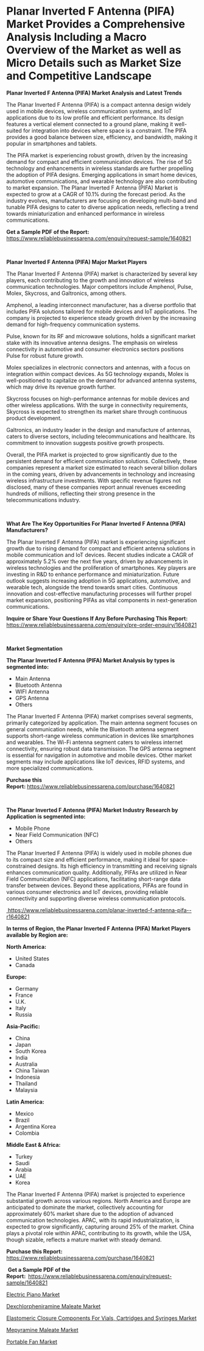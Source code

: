 <p><h1>Planar Inverted F Antenna (PIFA) Market Provides a Comprehensive Analysis Including a Macro Overview of the Market as well as Micro Details such as Market Size and Competitive Landscape</h1></p><p><strong>Planar Inverted F Antenna (PIFA) Market Analysis and Latest Trends</strong></p>
<p><p>The Planar Inverted F Antenna (PIFA) is a compact antenna design widely used in mobile devices, wireless communication systems, and IoT applications due to its low profile and efficient performance. Its design features a vertical element connected to a ground plane, making it well-suited for integration into devices where space is a constraint. The PIFA provides a good balance between size, efficiency, and bandwidth, making it popular in smartphones and tablets.</p><p>The PIFA market is experiencing robust growth, driven by the increasing demand for compact and efficient communication devices. The rise of 5G technology and enhancements in wireless standards are further propelling the adoption of PIFA designs. Emerging applications in smart home devices, automotive communications, and wearable technology are also contributing to market expansion. The Planar Inverted F Antenna (PIFA) Market is expected to grow at a CAGR of 10.1% during the forecast period. As the industry evolves, manufacturers are focusing on developing multi-band and tunable PIFA designs to cater to diverse application needs, reflecting a trend towards miniaturization and enhanced performance in wireless communications.</p></p>
<p><strong>Get a Sample PDF of the Report:&nbsp;</strong> <a href="https://www.reliablebusinessarena.com/enquiry/request-sample/1640821?utm_campaign=1284&utm_medium=2&utm_source=Github&utm_content=ia&utm_term=25092024&utm_id=planar-inverted-f-antenna-pifa">https://www.reliablebusinessarena.com/enquiry/request-sample/1640821</a></p>
<p>&nbsp;</p>
<p><strong>Planar Inverted F Antenna (PIFA) Major Market Players</strong></p>
<p><p>The Planar Inverted F Antenna (PIFA) market is characterized by several key players, each contributing to the growth and innovation of wireless communication technologies. Major competitors include Amphenol, Pulse, Molex, Skycross, and Galtronics, among others.</p><p>Amphenol, a leading interconnect manufacturer, has a diverse portfolio that includes PIFA solutions tailored for mobile devices and IoT applications. The company is projected to experience steady growth driven by the increasing demand for high-frequency communication systems.</p><p>Pulse, known for its RF and microwave solutions, holds a significant market stake with its innovative antenna designs. The emphasis on wireless connectivity in automotive and consumer electronics sectors positions Pulse for robust future growth.</p><p>Molex specializes in electronic connectors and antennas, with a focus on integration within compact devices. As 5G technology expands, Molex is well-positioned to capitalize on the demand for advanced antenna systems, which may drive its revenue growth further.</p><p>Skycross focuses on high-performance antennas for mobile devices and other wireless applications. With the surge in connectivity requirements, Skycross is expected to strengthen its market share through continuous product development.</p><p>Galtronics, an industry leader in the design and manufacture of antennas, caters to diverse sectors, including telecommunications and healthcare. Its commitment to innovation suggests positive growth prospects.</p><p>Overall, the PIFA market is projected to grow significantly due to the persistent demand for efficient communication solutions. Collectively, these companies represent a market size estimated to reach several billion dollars in the coming years, driven by advancements in technology and increasing wireless infrastructure investments. With specific revenue figures not disclosed, many of these companies report annual revenues exceeding hundreds of millions, reflecting their strong presence in the telecommunications industry.</p></p>
<p>&nbsp;</p>
<p><strong>What Are The Key Opportunities For Planar Inverted F Antenna (PIFA) Manufacturers?</strong></p>
<p><p>The Planar Inverted F Antenna (PIFA) market is experiencing significant growth due to rising demand for compact and efficient antenna solutions in mobile communication and IoT devices. Recent studies indicate a CAGR of approximately 5.2% over the next five years, driven by advancements in wireless technologies and the proliferation of smartphones. Key players are investing in R&D to enhance performance and miniaturization. Future outlook suggests increasing adoption in 5G applications, automotive, and wearable tech, alongside the trend towards smart cities. Continuous innovation and cost-effective manufacturing processes will further propel market expansion, positioning PIFAs as vital components in next-generation communications.</p></p>
<p><strong>Inquire or Share Your Questions If Any Before Purchasing This Report:</strong> <a href="https://www.reliablebusinessarena.com/enquiry/pre-order-enquiry/1640821?utm_campaign=1284&utm_medium=2&utm_source=Github&utm_content=ia&utm_term=25092024&utm_id=planar-inverted-f-antenna-pifa">https://www.reliablebusinessarena.com/enquiry/pre-order-enquiry/1640821</a></p>
<p>&nbsp;</p>
<p><strong>Market Segmentation</strong></p>
<p><strong>The Planar Inverted F Antenna (PIFA) Market Analysis by types is segmented into:</strong></p>
<p><ul><li>Main Antenna</li><li>Bluetooth Antenna</li><li>WIFI Antenna</li><li>GPS Antenna</li><li>Others</li></ul></p>
<p><p>The Planar Inverted F Antenna (PIFA) market comprises several segments, primarily categorized by application. The main antenna segment focuses on general communication needs, while the Bluetooth antenna segment supports short-range wireless communication in devices like smartphones and wearables. The Wi-Fi antenna segment caters to wireless internet connectivity, ensuring robust data transmission. The GPS antenna segment is essential for navigation in automotive and mobile devices. Other market segments may include applications like IoT devices, RFID systems, and more specialized communications.</p></p>
<p><strong>Purchase this Report:&nbsp;</strong><a href="https://www.reliablebusinessarena.com/purchase/1640821?utm_campaign=1284&utm_medium=2&utm_source=Github&utm_content=ia&utm_term=25092024&utm_id=planar-inverted-f-antenna-pifa">https://www.reliablebusinessarena.com/purchase/1640821</a></p>
<p>&nbsp;</p>
<p><strong>The Planar Inverted F Antenna (PIFA) Market Industry Research by Application is segmented into:</strong></p>
<p><ul><li>Mobile Phone</li><li>Near Field Communication (NFC)</li><li>Others</li></ul></p>
<p><p>The Planar Inverted F Antenna (PIFA) is widely used in mobile phones due to its compact size and efficient performance, making it ideal for space-constrained designs. Its high efficiency in transmitting and receiving signals enhances communication quality. Additionally, PIFAs are utilized in Near Field Communication (NFC) applications, facilitating short-range data transfer between devices. Beyond these applications, PIFAs are found in various consumer electronics and IoT devices, providing reliable connectivity and supporting diverse wireless communication protocols.</p></p>
<p><a href="https://www.reliablebusinessarena.com/planar-inverted-f-antenna-pifa--r1640821?utm_campaign=1284&utm_medium=2&utm_source=Github&utm_content=ia&utm_term=25092024&utm_id=planar-inverted-f-antenna-pifa">&nbsp;https://www.reliablebusinessarena.com/planar-inverted-f-antenna-pifa--r1640821</a></p>
<p><strong>In terms of Region, the Planar Inverted F Antenna (PIFA) Market Players available by Region are:</strong></p>
<p>
    <p> <strong> North America: </strong>
        <ul>
            <li>United States</li>
            <li>Canada</li>
        </ul>
        </p> 
    <p> <strong> Europe: </strong>
        <ul>
            <li>Germany</li>
            <li>France</li>
            <li>U.K.</li>
            <li>Italy</li>
            <li>Russia</li>
        </ul>
        </p> 
    <p> <strong> Asia-Pacific: </strong>
        <ul>
            <li>China</li>
            <li>Japan</li>
            <li>South Korea</li>
            <li>India</li>
            <li>Australia</li>
            <li>China Taiwan</li>
            <li>Indonesia</li>
            <li>Thailand</li>
            <li>Malaysia</li>
        </ul>
        </p> 
    <p> <strong> Latin America: </strong>
        <ul>
            <li>Mexico</li>
            <li>Brazil</li>
            <li>Argentina Korea</li>
            <li>Colombia</li>
        </ul>
        </p> 
    <p> <strong> Middle East & Africa: </strong>
        <ul>
            <li>Turkey</li>
            <li>Saudi</li>
            <li>Arabia</li>
            <li>UAE</li>
            <li>Korea</li>
        </ul>
    </p>
    </p>
<p><p>The Planar Inverted F Antenna (PIFA) market is projected to experience substantial growth across various regions. North America and Europe are anticipated to dominate the market, collectively accounting for approximately 60% market share due to the adoption of advanced communication technologies. APAC, with its rapid industrialization, is expected to grow significantly, capturing around 25% of the market. China plays a pivotal role within APAC, contributing to its growth, while the USA, though sizable, reflects a mature market with steady demand.</p></p>
<p><strong>Purchase this Report: </strong><a href="https://www.reliablebusinessarena.com/purchase/1640821?utm_campaign=1284&utm_medium=2&utm_source=Github&utm_content=ia&utm_term=25092024&utm_id=planar-inverted-f-antenna-pifa">https://www.reliablebusinessarena.com/purchase/1640821</a></p>
<p>&nbsp;<strong>Get a Sample PDF of the Report:&nbsp;&nbsp;</strong><a href="https://www.reliablebusinessarena.com/enquiry/request-sample/1640821?utm_campaign=1284&utm_medium=2&utm_source=Github&utm_content=ia&utm_term=25092024&utm_id=planar-inverted-f-antenna-pifa">https://www.reliablebusinessarena.com/enquiry/request-sample/1640821</a></p>
<p><strong></strong></p>
<p><p><a href="https://issuu.com/reportprime-2/docs/electric-piano-market-size-2030.ppt_c6e229c65215e7?utm_campaign=1284&utm_medium=2&utm_source=Github&utm_content=ia&utm_term=25092024&utm_id=planar-inverted-f-antenna-pifa">Electric Piano Market</a></p><p><a href="https://www.linkedin.com/pulse/dexchlorpheniramine-maleate-market-insights-products-regional-wryze?trackingId=htCRtUoFSsqNsUCMzJzkEw%3D%3D&utm_campaign=1284&utm_medium=2&utm_source=Github&utm_content=ia&utm_term=25092024&utm_id=planar-inverted-f-antenna-pifa">Dexchlorpheniramine Maleate Market</a></p><p><a href="https://github.com/tamvrosiya/Market-Research-Report-List-6/blob/main/elastomeric-closure-components-for-vials-cartridges-and-syringes-market.md?utm_campaign=1284&utm_medium=2&utm_source=Github&utm_content=ia&utm_term=25092024&utm_id=planar-inverted-f-antenna-pifa">Elastomeric Closure Components For Vials, Cartridges and Syringes Market</a></p><p><a href="https://www.linkedin.com/pulse/strategic-market-insights-global-mepyramine-maleate-2024-st7ef?trackingId=cufCk7oLQBSCbpEMRLPpfA%3D%3D&utm_campaign=1284&utm_medium=2&utm_source=Github&utm_content=ia&utm_term=25092024&utm_id=planar-inverted-f-antenna-pifa">Mepyramine Maleate Market</a></p><p><a href="https://issuu.com/reportprime-2/docs/portable-fan-market-size-2030.pptx_1fe614ed9bf671?utm_campaign=1284&utm_medium=2&utm_source=Github&utm_content=ia&utm_term=25092024&utm_id=planar-inverted-f-antenna-pifa">Portable Fan Market</a></p></p>